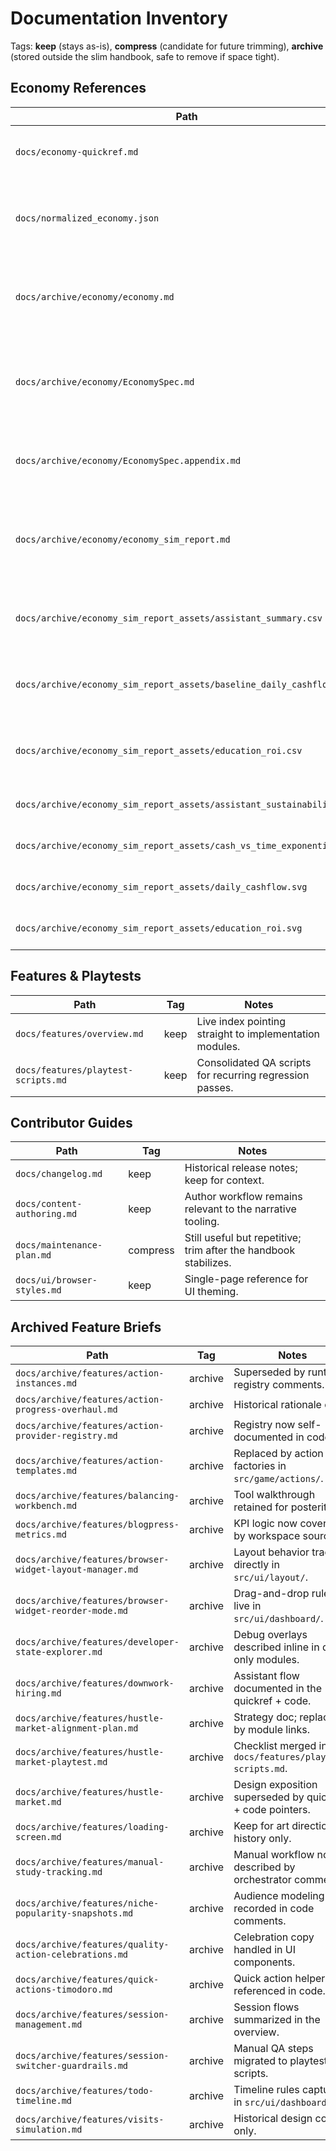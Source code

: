 # Documentation Inventory

Tags: **keep** (stays as-is), **compress** (candidate for future trimming), **archive** (stored outside the slim handbook, safe to remove if space tight).

## Economy References
| Path | Tag | Notes |
| --- | --- | --- |
| `docs/economy-quickref.md` | keep | Condensed daily tuning numbers for designers. |
| `docs/normalized_economy.json` | keep | Canonical dataset powering runtime economy math. |
| `docs/archive/economy/economy.md` | archive | Legacy deep dive; replace with quickref + source links. |
| `docs/archive/economy/EconomySpec.md` | archive | Redundant with normalized JSON; kept only for historical prose. |
| `docs/archive/economy/EconomySpec.appendix.md` | archive | Generated tables moved out of the main handbook. |
| `docs/archive/economy/economy_sim_report.md` | archive | Simulation narrative retained for reference if we regenerate charts later. |
| `docs/archive/economy_sim_report_assets/assistant_summary.csv` | archive | Historical export from the balancing workbench. |
| `docs/archive/economy_sim_report_assets/baseline_daily_cashflow.csv` | archive | Historical export from the balancing workbench. |
| `docs/archive/economy_sim_report_assets/education_roi.csv` | archive | Historical export from the balancing workbench. |
| `docs/archive/economy_sim_report_assets/assistant_sustainability.svg` | archive | Legacy visualization kept offline. |
| `docs/archive/economy_sim_report_assets/cash_vs_time_exponential.svg` | archive | Legacy visualization kept offline. |
| `docs/archive/economy_sim_report_assets/daily_cashflow.svg` | archive | Legacy visualization kept offline. |
| `docs/archive/economy_sim_report_assets/education_roi.svg` | archive | Legacy visualization kept offline. |

## Features & Playtests
| Path | Tag | Notes |
| --- | --- | --- |
| `docs/features/overview.md` | keep | Live index pointing straight to implementation modules. |
| `docs/features/playtest-scripts.md` | keep | Consolidated QA scripts for recurring regression passes. |

## Contributor Guides
| Path | Tag | Notes |
| --- | --- | --- |
| `docs/changelog.md` | keep | Historical release notes; keep for context. |
| `docs/content-authoring.md` | keep | Author workflow remains relevant to the narrative tooling. |
| `docs/maintenance-plan.md` | compress | Still useful but repetitive; trim after the handbook stabilizes. |
| `docs/ui/browser-styles.md` | keep | Single-page reference for UI theming. |

## Archived Feature Briefs
| Path | Tag | Notes |
| --- | --- | --- |
| `docs/archive/features/action-instances.md` | archive | Superseded by runtime registry comments. |
| `docs/archive/features/action-progress-overhaul.md` | archive | Historical rationale only. |
| `docs/archive/features/action-provider-registry.md` | archive | Registry now self-documented in code. |
| `docs/archive/features/action-templates.md` | archive | Replaced by action factories in `src/game/actions/`. |
| `docs/archive/features/balancing-workbench.md` | archive | Tool walkthrough retained for posterity. |
| `docs/archive/features/blogpress-metrics.md` | archive | KPI logic now covered by workspace source. |
| `docs/archive/features/browser-widget-layout-manager.md` | archive | Layout behavior tracked directly in `src/ui/layout/`. |
| `docs/archive/features/browser-widget-reorder-mode.md` | archive | Drag-and-drop rules live in `src/ui/dashboard/`. |
| `docs/archive/features/developer-state-explorer.md` | archive | Debug overlays described inline in dev-only modules. |
| `docs/archive/features/downwork-hiring.md` | archive | Assistant flow documented in the quickref + code. |
| `docs/archive/features/hustle-market-alignment-plan.md` | archive | Strategy doc; replaced by module links. |
| `docs/archive/features/hustle-market-playtest.md` | archive | Checklist merged into `docs/features/playtest-scripts.md`. |
| `docs/archive/features/hustle-market.md` | archive | Design exposition superseded by quickref + code pointers. |
| `docs/archive/features/loading-screen.md` | archive | Keep for art direction history only. |
| `docs/archive/features/manual-study-tracking.md` | archive | Manual workflow now described by orchestrator comments. |
| `docs/archive/features/niche-popularity-snapshots.md` | archive | Audience modeling recorded in code comments. |
| `docs/archive/features/quality-action-celebrations.md` | archive | Celebration copy handled in UI components. |
| `docs/archive/features/quick-actions-timodoro.md` | archive | Quick action helpers referenced in code. |
| `docs/archive/features/session-management.md` | archive | Session flows summarized in the overview. |
| `docs/archive/features/session-switcher-guardrails.md` | archive | Manual QA steps migrated to playtest scripts. |
| `docs/archive/features/todo-timeline.md` | archive | Timeline rules captured in `src/ui/dashboard/`. |
| `docs/archive/features/visits-simulation.md` | archive | Historical design context only. |
